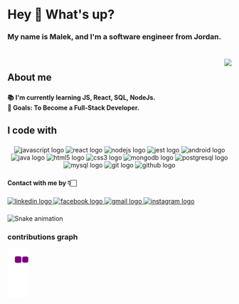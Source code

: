 <h1 align="left">Hey 👋 What's up?</h1>

###

<h3 align="left">My name is Malek, and I'm a software engineer from Jordan.</h3>

###

<br clear="both">

<img align="right" src="https://visitor-badge.laobi.icu/badge?page_id=MAlek.MAlek&"  />

###

<h2 align="left">About me</h2>

###

<h4 align="left">📚 I'm currently learning JS, React, SQL, NodeJs.<br>🎯 Goals: To Become a Full-Stack Developer.</h4>

###

<h2 align="left">I code with</h2>

###

<div align="center">
  <img src="https://cdn.jsdelivr.net/gh/devicons/devicon/icons/javascript/javascript-original.svg" height="45" width="61" alt="javascript logo"  />
  <img src="https://cdn.jsdelivr.net/gh/devicons/devicon/icons/react/react-original.svg" height="45" width="61" alt="react logo"  />
  <img src="https://cdn.jsdelivr.net/gh/devicons/devicon/icons/nodejs/nodejs-original.svg" height="45" width="61" alt="nodejs logo"  />
  <img src="https://cdn.jsdelivr.net/gh/devicons/devicon/icons/jest/jest-plain.svg" height="45" width="61" alt="jest logo"  />
  <img src="https://cdn.jsdelivr.net/gh/devicons/devicon/icons/android/android-original.svg" height="45" width="61" alt="android logo"  />
  <img src="https://cdn.jsdelivr.net/gh/devicons/devicon/icons/java/java-original.svg" height="45" width="61" alt="java logo"  />
  <img src="https://cdn.jsdelivr.net/gh/devicons/devicon/icons/html5/html5-original.svg" height="45" width="61" alt="html5 logo"  />
  <img src="https://cdn.jsdelivr.net/gh/devicons/devicon/icons/css3/css3-original.svg" height="45" width="61" alt="css3 logo"  />
  <img src="https://cdn.jsdelivr.net/gh/devicons/devicon/icons/mongodb/mongodb-original-wordmark.svg" height="45" width="61" alt="mongodb logo"  />
  <img src="https://cdn.jsdelivr.net/gh/devicons/devicon/icons/postgresql/postgresql-original.svg" height="45" width="61" alt="postgresql logo"  />
  <img src="https://cdn.jsdelivr.net/gh/devicons/devicon/icons/mysql/mysql-original-wordmark.svg" height="45" width="61" alt="mysql logo"  />
  <img src="https://cdn.jsdelivr.net/gh/devicons/devicon/icons/git/git-plain.svg" height="45" width="61" alt="git logo"  />
  <img src="https://cdn.jsdelivr.net/gh/devicons/devicon/icons/github/github-original.svg" height="45" width="61" alt="github logo"  />
</div>

###

<h4 align="left">Contact with me by 👇🏻</h4>

###

<div align="left">
  <a href="https://www.linkedin.com/in/malek-hamdan-3b39a8225/" target="_blank">
    <img src="https://raw.githubusercontent.com/maurodesouza/profile-readme-generator/master/src/assets/icons/social/linkedin/default.svg" width="52" height="40" alt="linkedin logo"  />
  </a>
  <a href="https://www.facebook.com/malek.khabbas/" target="_blank">
    <img src="https://raw.githubusercontent.com/maurodesouza/profile-readme-generator/master/src/assets/icons/social/facebook/default.svg" width="52" height="40" alt="facebook logo"  />
  </a>
  <a href="malekhamdan@gmail.com" target="_blank">
    <img src="https://raw.githubusercontent.com/maurodesouza/profile-readme-generator/master/src/assets/icons/social/gmail/default.svg" width="52" height="40" alt="gmail logo"  />
  </a>
  <a href="https://www.instagram.com/malek_jamal9/" target="_blank">
    <img src="https://raw.githubusercontent.com/maurodesouza/profile-readme-generator/master/src/assets/icons/social/instagram/default.svg" width="52" height="40" alt="instagram logo"  />
  </a>
</div>

###

<img href="https://raw.githubusercontent.com/MalekJamal/MalekJamal/blob/output/snake.svg" alt="Snake animation" />

###

### contributions graph
![snake gif](https://github.com/MalekJamal/MalekJamal/blob/output/github-contribution-grid-snake.gif)
